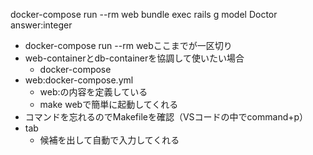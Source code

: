 docker-compose run --rm web bundle exec rails g model Doctor answer:integer
- docker-compose run --rm webここまでが一区切り
- web-containerとdb-containerを協調して使いたい場合
  - docker-compose
- web:docker-compose.yml
  - web:の内容を定義している
  - make webで簡単に起動してくれる
- コマンドを忘れるのでMakefileを確認（VSコードの中でcommand+p）
- tab
  - 候補を出して自動で入力してくれる